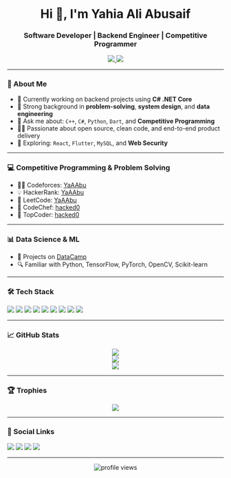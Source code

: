 <h1 align="center">Hi 👋, I'm Yahia Ali Abusaif</h1>
<h3 align="center">Software Developer | Backend Engineer | Competitive Programmer</h3>

<p align="center">
  <a href="https://linkedin.com/in/yahiaabusaif" target="_blank">
    <img src="https://img.shields.io/badge/LinkedIn-blue?style=for-the-badge&logo=linkedin&logoColor=white" />
  </a>
  <a href="mailto:Yahiaali2014.ya@gmail.com">
    <img src="https://img.shields.io/badge/Gmail-red?style=for-the-badge&logo=gmail&logoColor=white" />
  </a>
</p>

---

### 🧠 About Me

- 🏢 Currently working on backend projects using **C# .NET Core**
- 🧠 Strong background in **problem-solving**, **system design**, and **data engineering**
- 💬 Ask me about: `C++`, `C#`, `Python`, `Dart`, and **Competitive Programming**
- 🧑‍💻 Passionate about open source, clean code, and end-to-end product delivery
- 🌱 Exploring: `React`, `Flutter`, `MySQL`, and **Web Security**

---

### 💻 Competitive Programming & Problem Solving

- 👨‍💻 Codeforces: [YaAAbu](https://codeforces.com/profile/YaAAbu)
- 💡 HackerRank: [YaAAbu](https://www.hackerrank.com/YaAAbu?hr_r=1)
- 🧩 LeetCode: [YaAAbu](https://leetcode.com/YaAAbu/)
- 🧠 CodeChef: [hacked0](https://www.codechef.com/users/hacked0)
- 🌟 TopCoder: [hacked0](https://www.topcoder.com/members/hacked0)

---

### 📊 Data Science & ML

- 📘 Projects on [DataCamp](https://www.datacamp.com/profile/yahiaabusaif)
- 🔍 Familiar with Python, TensorFlow, PyTorch, OpenCV, Scikit-learn

---

### 🛠️ Tech Stack

<p align="left">
  <img src="https://img.shields.io/badge/C++-00599C?style=for-the-badge&logo=c%2B%2B&logoColor=white" />
  <img src="https://img.shields.io/badge/C%23-68217A?style=for-the-badge&logo=csharp&logoColor=white" />
  <img src="https://img.shields.io/badge/.NET-512BD4?style=for-the-badge&logo=dotnet&logoColor=white" />
  <img src="https://img.shields.io/badge/Python-3776AB?style=for-the-badge&logo=python&logoColor=white" />
  <img src="https://img.shields.io/badge/Dart-0175C2?style=for-the-badge&logo=dart&logoColor=white" />
  <img src="https://img.shields.io/badge/Flutter-02569B?style=for-the-badge&logo=flutter&logoColor=white" />
  <img src="https://img.shields.io/badge/MySQL-4479A1?style=for-the-badge&logo=mysql&logoColor=white" />
  <img src="https://img.shields.io/badge/Linux-FCC624?style=for-the-badge&logo=linux&logoColor=black" />
  <img src="https://img.shields.io/badge/JavaScript-F7DF1E?style=for-the-badge&logo=javascript&logoColor=black" />
</p>

---

### 📈 GitHub Stats

<p align="center">
  <img src="https://github-readme-stats.vercel.app/api?username=yahiaabusaif&show_icons=true&theme=radical" />
  <br/>
  <img src="https://github-readme-streak-stats.herokuapp.com/?user=yahiaabusaif&theme=radical" />
  <br/>
  <img src="https://github-readme-stats.vercel.app/api/top-langs/?username=yahiaabusaif&layout=compact&theme=radical" />
</p>

---

### 🏆 Trophies

<p align="center">
  <img src="https://github-profile-trophy.vercel.app/?username=yahiaabusaif&theme=darkhub&no-frame=true&row=1" />
</p>

---

### 🔗 Social Links

<p align="left">
  <a href="https://linkedin.com/in/yahiaabusaif" target="blank"><img src="https://img.shields.io/badge/LinkedIn-blue?style=flat-square&logo=linkedin" /></a>
  <a href="https://stackoverflow.com/users/15070510" target="blank"><img src="https://img.shields.io/badge/StackOverflow-FE7A16?style=flat-square&logo=stackoverflow&logoColor=white" /></a>
  <a href="https://kaggle.com/yahiaaabusaif" target="blank"><img src="https://img.shields.io/badge/Kaggle-20BEFF?style=flat-square&logo=kaggle&logoColor=white" /></a>
  <a href="https://fb.com/yahia.ali.0/" target="blank"><img src="https://img.shields.io/badge/Facebook-1877F2?style=flat-square&logo=facebook&logoColor=white" /></a>
</p>

---

<p align="center">
  <img src="https://komarev.com/ghpvc/?username=yahiaabusaif&label=Profile%20views&color=0e75b6&style=flat" alt="profile views" />
</p>
